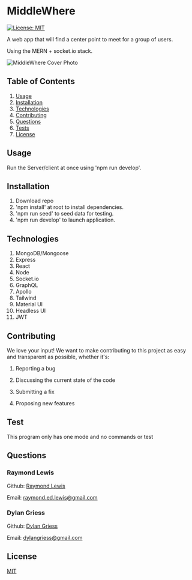 # MiddleWhere

[![License: MIT](https://img.shields.io/badge/License-MIT-yellow.svg)](https://opensource.org/licenses/MIT)

A web app that will find a center point to meet for a group of users.

Using the MERN + socket.io stack.

![MiddleWhere Cover Photo](https://user-images.githubusercontent.com/107587452/206061353-946b0715-160b-4fc6-ab0d-d0fbf52ee473.png)

## Table of Contents

1.  [Usage](#usage)
2.  [Installation](#installation)
3.  [Technologies](#technologies)
4.  [Contributing](#contributing)
5.  [Questions](#questions)
6.  [Tests](#tests)
7.  [License](#license)

## Usage

Run the Server/client at once using 'npm run develop'.

## Installation

1.  Download repo
2.  'npm install' at root to install dependencies.
3.  'npm run seed' to seed data for testing.
4.  'npm run develop' to launch application.

## Technologies

1.  MongoDB/Mongoose
2.  Express
3.  React
4.  Node
5.  Socket.io
6.  GraphQL
7.  Apollo
8.  Tailwind
9.  Material UI
10. Headless UI
11. JWT

## Contributing

We love your input! We want to make contributing to this project as easy and transparent as possible, whether it's:

1.  Reporting a bug

2.  Discussing the current state of the code

3.  Submitting a fix

4.  Proposing new features

## Test

This program only has one mode and no commands or test

## Questions

### Raymond Lewis

Github: <a href='https://github.com/l1keafox'>Raymond Lewis</a>

Email: <a href="mailto: raymond.ed.lewis@gmail.com">raymond.ed.lewis@gmail.com</a>

### Dylan Griess

Github: <a href='https://github.com/dylangriess'>Dylan Griess</a>

Email: <a href="mailto: dylangriess@gmail.com">dylangriess@gmail.com</a>

## License

[MIT](https://choosealicense.com/licenses/mit/)
